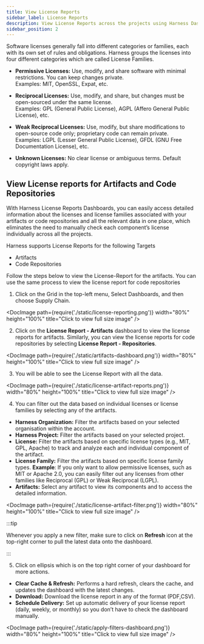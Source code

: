 ```yaml
---
title: View License Reports
sidebar_label: License Reports
description: View License Reports across the projects using Harness Dashboards
sidebar_position: 2
---
```


Software licenses generally fall into different categories or families, each with its own set of rules and obligations. Harness groups the licenses into four different categories which are called License Families.

* **Permissive Licenses:** Use, modify, and share software with minimal restrictions. You can keep changes private.        
  Examples: MIT, OpenSSL, Expat, etc.
* **Reciprocal Licenses:** Use, modify, and share, but changes must be open-sourced under the same license.            
  Examples: GPL (General Public License), AGPL (Affero General Public License), etc.

* **Weak Reciprocal Licenses:** Use, modify, but share modifications to open-source code only; proprietary code can remain private.    
  Examples: LGPL (Lesser General Public License), GFDL (GNU Free Documentation License), etc.

* **Unknown Licenses:** No clear license or ambiguous terms. Default copyright laws apply.


## View License reports for Artifacts and Code Repositories

With Harness License Reports Dashboards, you can easily access detailed information about the licenses and license families associated with your artifacts or code repositories and all the relevant data in one place, which eliminates the need to manually check each component’s license individually across all the projects.

Harness supports License Reports for the following Targets

* Artifacts 
* Code Repositories


Follow the steps below to view the License-Report for the artifacts. You can use the same process to view the license report for code repositories

1) Click on the Grid in the top-left menu, Select Dashboards, and then choose Supply Chain.

<DocImage path={require('./static/license-reporting.png')} width="80%" height="100%" title="Click to view full size image" /> 


2) Click on the **License Report - Artifacts** dashboard to view the license reports for artifacts. Similarly, you can view the license reports for code repositories by selecting **License Report - Repositories**.

<DocImage path={require('./static/artifacts-dashboard.png')} width="80%" height="100%" title="Click to view full size image" />

3) You will be able to see the License Report with all the data.

<DocImage path={require('./static/license-artifact-reports.png')} width="80%" height="100%" title="Click to view full size image" />

4) You can filter out the data based on individual licenses or license families by selecting any of the artifacts.

* **Harness Organization:** Filter the artifacts based on your selected organisation within the account.
* **Harness Project:** Filter the artifacts based on your selected project.
* **License:** Filter the artifacts based on specific license types (e.g., MIT, GPL, Apache) to track and analyze each and individual component of the artifact.
* **License Family:** Filter the artifacts based on specific license family types.
 **Example**: If you only want to allow permissive licenses, such as MIT or Apache 2.0, you can easily filter out any licenses from other families like Reciprocal (GPL) or Weak Reciprocal (LGPL).
* **Artifacts:** Select any artifact to view its components and to access the detailed information.

<DocImage path={require('./static/license-artifact-filter.png')} width="80%" height="100%" title="Click to view full size image" />

:::tip

Whenever you apply a new filter, make sure to click on **Refresh** icon at the top-right corner to pull the latest data onto the dashboard.

:::

5) Click on ellipsis which is on the top right corner of your dashboard for more actions.

* **Clear Cache & Refresh:** Performs a hard refresh, clears the cache, and updates the dashboard with the latest changes.
* **Download:** Download the license report in any of the format (PDF,CSV).
* **Schedule Delivery:** Set up automatic delivery of your license report (daily, weekly, or monthly) so you don’t have to check the dashboard manually.

<DocImage path={require('./static/apply-filters-dashboard.png')} width="80%" height="100%" title="Click to view full size image" />
